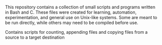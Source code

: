 This repository contains a collection of small scripts and programs written in Bash and C. These files were created for learning, automation, experimentation, and general use on Unix-like systems. Some are meant to be run directly, while others may need to be compiled before use.

Contains scripts for counting, appending files and copying files from a source to a target destination
